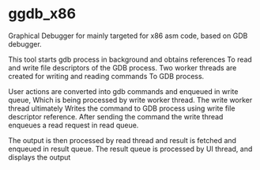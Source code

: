 # ggdb_x86

Graphical Debugger for mainly targeted for x86 asm code, based on GDB debugger.

This tool starts gdb process in background and obtains references 
To read and write file descriptors of the GDB process.
Two worker threads are created for writing and reading commands
To GDB process.

User actions are converted into gdb commands and enqueued in write queue,
Which is being processed by write worker thread. The write worker thread ultimately
Writes the command to GDB process using write file descriptor reference.
After sending the command the write thread enqueues a read request in read queue.

The output is then processed by read thread and result is fetched and enqueued in result queue.
The result queue is processed by UI thread, and displays the output
